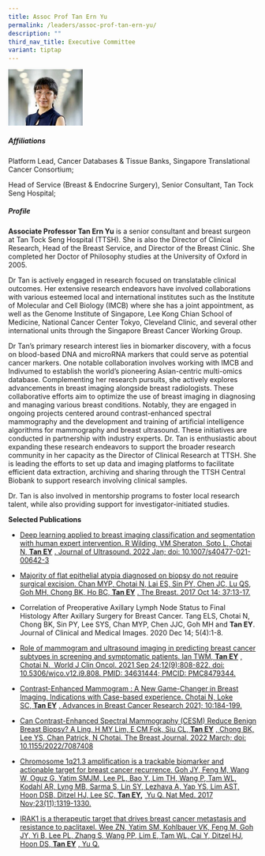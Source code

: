 ```yaml
---
title: Assoc Prof Tan Ern Yu
permalink: /leaders/assoc-prof-tan-ern-yu/
description: ""
third_nav_title: Executive Committee
variant: tiptap
---
```

<div class="isomer-image-wrapper">
<img style="width: 30%;" height="auto" width="100%" alt="" src="/images/Leaders/EXCO 600x450/Tan_Ern_Yu_282x212.jpg">
</div>
<h5>Affiliations</h5>
<p>Platform Lead, Cancer Databases &amp; Tissue Banks, Singapore Translational
Cancer Consortium;</p>
<p>Head of Service (Breast &amp; Endocrine Surgery), Senior Consultant, Tan
Tock Seng Hospital;</p>
<h5>Profile</h5>
<p><strong>Associate Professor Tan Ern Yu</strong> is a senior consultant
and breast surgeon at Tan Tock Seng Hospital (TTSH). She is also the Director
of Clinical Research, Head of the Breast Service, and Director of the Breast
Clinic. She completed her Doctor of Philosophy studies at the University
of Oxford in 2005.</p>
<p>Dr Tan is actively engaged in research focused on translatable clinical
outcomes. Her extensive research endeavors have involved collaborations
with various esteemed local and international institutes such as the Institute
of Molecular and Cell Biology (IMCB) where she has a joint appointment,
as well as the Genome Institute of Singapore, Lee Kong Chian School of
Medicine, National Cancer Center Tokyo, Cleveland Clinic, and several other
international units through the Singapore Breast Cancer Working Group.</p>
<p>Dr Tan’s primary research interest lies in biomarker discovery, with a
focus on blood-based DNA and microRNA markers that could serve as potential
cancer markers. One notable collaboration involves working with IMCB and
Indivumed to establish the world’s pioneering Asian-centric multi-omics
database. Complementing her research pursuits, she actively explores advancements
in breast imaging alongside breast radiologists. These collaborative efforts
aim to optimize the use of breast imaging in diagnosing and managing various
breast conditions. Notably, they are engaged in ongoing projects centered
around contrast-enhanced spectral mammography and the development and training
of artificial intelligence algorithms for mammography and breast ultrasound.
These initiatives are conducted in partnership with industry experts.&nbsp;Dr.
Tan is enthusiastic about expanding these research endeavors to support
the broader research community in her capacity as the Director of Clinical
Research at TTSH. She is leading the efforts to set up data and imaging
platforms to facilitate efficient data extraction, archiving and sharing
through the TTSH Central Biobank to support research involving clinical
samples.</p>
<p>Dr. Tan is also involved in mentorship programs to foster local research
talent, while also providing support for investigator-initiated studies.</p>
<p><strong>Selected Publications</strong>
</p>
<ul data-tight="true" class="tight">
<li>
<p><a href="https://pubmed.ncbi.nlm.nih.gov/35000127/" rel="noopener noreferrer nofollow" target="_blank">Deep learning applied to breast imaging classification and segmentation with human expert intervention. R Wilding, VM Sheraton, Soto L, Chotai N,&nbsp;</a><strong><a href="https://pubmed.ncbi.nlm.nih.gov/35000127/" rel="noopener noreferrer nofollow" target="_blank">Tan EY</a></strong> 
<a href="https://pubmed.ncbi.nlm.nih.gov/35000127/" rel="noopener noreferrer nofollow" target="_blank">. Journal of Ultrasound. 2022 Jan; doi: 10.1007/s40477-021-00642-3</a>
</p>
</li>
<li>
<p><a href="https://pubmed.ncbi.nlm.nih.gov/29040892/" rel="noopener noreferrer nofollow" target="_blank">Majority of flat epithelial atypia diagnosed on biopsy do not require surgical excision. Chan MYP, Chotai N, Lai ES, Sin PY, Chen JC, Lu QS, Goh MH, Chong BK, Ho BC,&nbsp;</a><strong><a href="https://pubmed.ncbi.nlm.nih.gov/29040892/" rel="noopener noreferrer nofollow" target="_blank">Tan EY</a></strong> 
<a href="https://pubmed.ncbi.nlm.nih.gov/29040892/" rel="noopener noreferrer nofollow" target="_blank">. The Breast. 2017 Oct 14; 37:13-17.</a>
</p>
</li>
<li>
<p>Correlation of Preoperative Axillary Lymph Node Status to Final Histology
After Axillary Surgery for Breast Cancer. Tang ELS, Chotai N, Chong BK,
Sin PY, Lee SYS, Chan MYP, Chen JJC, Goh MH and&nbsp;<strong>Tan EY</strong>.
Journal of Clinical and Medical Images. 2020 Dec 14; 5(4):1-8.</p>
</li>
<li>
<p><a href="https://pubmed.ncbi.nlm.nih.gov/34631444/" rel="noopener noreferrer nofollow" target="_blank">Role of mammogram and ultrasound imaging in predicting breast cancer subtypes in screening and symptomatic patients. Ian TWM,&nbsp;</a><strong><a href="https://pubmed.ncbi.nlm.nih.gov/34631444/" rel="noopener noreferrer nofollow" target="_blank">Tan EY</a></strong> 
<a href="https://pubmed.ncbi.nlm.nih.gov/34631444/" rel="noopener noreferrer nofollow" target="_blank">, Chotai N.&nbsp; World J Clin Oncol. 2021 Sep 24;12(9):808-822. doi:
10.5306/wjco.v12.i9.808. PMID: 34631444; PMCID: PMC8479344.</a>
</p>
</li>
<li>
<p><a href="https://www.scirp.org/journal/paperinformation.aspx?paperid=112360" rel="noopener noreferrer nofollow" target="_blank">Contrast-Enhanced Mammogram : A New Game-Changer in Breast Imaging. Indications with Case-based experience. Chotai N, Loke SC,&nbsp;</a><strong><a href="https://www.scirp.org/journal/paperinformation.aspx?paperid=112360" rel="noopener noreferrer nofollow" target="_blank">Tan EY</a></strong> 
<a href="https://www.scirp.org/journal/paperinformation.aspx?paperid=112360" rel="noopener noreferrer nofollow" target="_blank">. Advances in Breast Cancer Research 2021; 10:184-199.</a>
</p>
</li>
<li>
<p><a href="https://pubmed.ncbi.nlm.nih.gov/35711887/" rel="noopener noreferrer nofollow" target="_blank">Can Contrast-Enhanced Spectral Mammography (CESM) Reduce Benign Breast Biopsy? A Ling, H MY Lim, E CM Fok, Siu CL,&nbsp;</a><strong><a href="https://pubmed.ncbi.nlm.nih.gov/35711887/" rel="noopener noreferrer nofollow" target="_blank">Tan EY</a></strong> 
<a href="https://pubmed.ncbi.nlm.nih.gov/35711887/" rel="noopener noreferrer nofollow" target="_blank">, Chong BK, Lee YS, Chan Patrick, N Chotai. The Breast Journal. 2022 March;
doi: 10.1155/2022/7087408</a>
</p>
</li>
<li>
<p><a href="https://pubmed.ncbi.nlm.nih.gov/28967919/" rel="noopener noreferrer nofollow" target="_blank">Chromosome 1q21.3 amplification is a trackable biomarker and actionable target for breast cancer recurrence.&nbsp;Goh JY, Feng M, Wang W, Oguz G, Yatim SMJM, Lee PL, Bao Y, Lim TH, Wang P, Tam WL, Kodahl AR, Lyng MB, Sarma S, Lin SY, Lezhava A, Yap YS, Lim AST, Hoon DSB, Ditzel HJ, Lee SC,&nbsp;</a><strong><a href="https://pubmed.ncbi.nlm.nih.gov/28967919/" rel="noopener noreferrer nofollow" target="_blank">Tan EY,</a></strong> 
<a href="https://pubmed.ncbi.nlm.nih.gov/28967919/" rel="noopener noreferrer nofollow" target="_blank">&nbsp;Yu Q.&nbsp;Nat Med. 2017 Nov;23(11):1319-1330.</a>
</p>
</li>
<li>
<p><a href="https://pubmed.ncbi.nlm.nih.gov/26503059/" rel="noopener noreferrer nofollow" target="_blank">IRAK1 is a therapeutic target that drives breast cancer metastasis and resistance to paclitaxel.&nbsp;Wee ZN, Yatim SM, Kohlbauer VK, Feng M, Goh JY, Yi B, Lee PL, Zhang S, Wang PP, Lim E, Tam WL, Cai Y, Ditzel HJ, Hoon DS,&nbsp;</a><strong><a href="https://pubmed.ncbi.nlm.nih.gov/26503059/" rel="noopener noreferrer nofollow" target="_blank">Tan EY</a></strong> 
<a href="https://pubmed.ncbi.nlm.nih.gov/26503059/" rel="noopener noreferrer nofollow" target="_blank">, Yu Q.</a>
</p>
</li>
</ul>
<p></p>